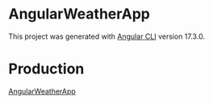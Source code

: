 # AngularWeatherApp

This project was generated with [Angular CLI](https://github.com/angular/angular-cli) version 17.3.0.

# Production
[AngularWeatherApp]([https://github.com/angular/angular-cli](https://angular-weather-app-ruby-nine.vercel.app/)https://angular-weather-app-ruby-nine.vercel.app/)
